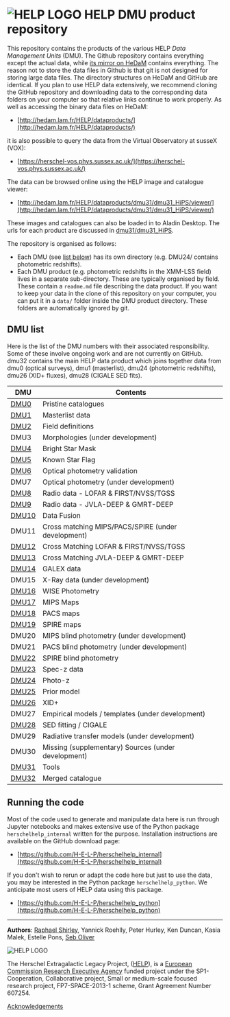 # ![HELP LOGO](https://avatars1.githubusercontent.com/u/7880370?s=75&v=4) HELP DMU product repository


This repository contains the products of the various HELP *Data Management
Units* (DMU). The Github repository contains everything except the actual data,
while [its mirror on HeDaM](http://hedam.lam.fr/HELP/dataproducts/)
contains everything. The reason not to store the data files in Github is that git is not designed for storing large data files. The directory structures on HeDaM and GitHub are  identical. If you plan to use HELP data extensively, we recommend cloning the GitHub repository and downloading data to the corresponding data folders on your computer so that relative links continue to work properly. As well as accessing the binary data files on HeDaM:

- [http://hedam.lam.fr/HELP/dataproducts/](http://hedam.lam.fr/HELP/dataproducts/)

it is also possible to query the data from the Virtual Observatory at susseX (VOX):

- [https://herschel-vos.phys.sussex.ac.uk/](https://herschel-vos.phys.sussex.ac.uk/)

The data can be browsed online using the HELP image and catalogue viewer:

- [http://hedam.lam.fr/HELP/dataproducts/dmu31/dmu31_HiPS/viewer/](http://hedam.lam.fr/HELP/dataproducts/dmu31/dmu31_HiPS/viewer/)

These images and catalogues can also be loaded in to Aladin Desktop. The urls for each product are discussed in [dmu31/dmu31_HiPS](dmu31/dmu31_HiPS).

The repository is organised as follows:

- Each DMU (see [list below](#dmu-list)) has its own directory (e.g. DMU24/ contains photometric redshifts). 
- Each DMU product (e.g. photometric redshifts in the XMM-LSS field) lives in a separate sub-directory. These are typically organised by field. These contain
  a `readme.md` file describing the data product.  If you want to keep your
  data in the clone of this repository on your computer, you can put it in
  a `data/` folder inside the DMU product directory.  These folders are
  automatically ignored by git.



DMU list
--------

Here is the list of the DMU numbers with their associated responsibility. Some of these involve ongoing work and are not currently on GitHub. dmu32 contains the main HELP data product which joins together data from dmu0 (optical surveys), dmu1 (masterlist), dmu24 (photometric redshifts), dmu26 (XID+ fluxes), dmu28 (CIGALE SED fits).

 DMU               |  Contents
-------------------|------------------------------------------
 [DMU0](dmu0)      |  Pristine catalogues
 [DMU1](dmu1)      |  Masterlist data
 [DMU2](dmu2)      |  Field definitions
 DMU3              |  Morphologies (under development) 
 [DMU4](dmu4)      |  Bright Star Mask
 [DMU5](dmu5)      |  Known Star Flag
 [DMU6](dmu6)      |  Optical photometry validation
 DMU7              |  Optical photometry (under development) 
 [DMU8](dmu8)      |  Radio data - LOFAR & FIRST/NVSS/TGSS
 [DMU9](dmu9)      |  Radio data - JVLA-DEEP & GMRT-DEEP
 [DMU10](dmu10)    |  Data Fusion
 DMU11             |  Cross matching MIPS/PACS/SPIRE (under development) 
 [DMU12](dmu12)    |  Cross Matching LOFAR & FIRST/NVSS/TGSS
 [DMU13](dmu13)    |  Cross Matching JVLA-DEEP & GMRT-DEEP
 [DMU14](dmu14)    |  GALEX data
 DMU15             |  X-Ray data (under development) 
 [DMU16](dmu16)    |  WISE Photometry
 [DMU17](dmu17)    |  MIPS Maps
 [DMU18](dmu18)    |  PACS maps
 [DMU19](dmu19)    |  SPIRE maps
 DMU20             |  MIPS blind photometry (under development) 
 DMU21             |  PACS blind photometry (under development) 
 [DMU22](dmu22)    |  SPIRE blind photometry
 [DMU23](dmu23)    |  Spec-z data
 [DMU24](dmu24)    |  Photo-z
 [DMU25](dmu25)    |  Prior model
 [DMU26](dmu26)    |  XID+
 DMU27             |  Empirical models / templates (under development) 
 [DMU28](dmu28)    |  SED fitting / CIGALE
 DMU29             |  Radiative transfer models (under development) 
 DMU30             |  Missing (supplementary) Sources (under development) 
 [DMU31](dmu31)    |  Tools
 [DMU32](dmu32)    |  Merged catalogue


Running the code
----------------

Most of the code used to generate and manipulate data here is run through Jupyter notebooks and makes extensive use of the Python package `herschelhelp_internal` written for the purpose. Installation instructions are available on the GitHub download page:

- [https://github.com/H-E-L-P/herschelhelp_internal](https://github.com/H-E-L-P/herschelhelp_internal)

If you don't wish to rerun or adapt the code here but just to use the data, you may be interested in the Python package `herschelhelp_python`. We anticipate most users of HELP data using this package.

- [https://github.com/H-E-L-P/herschelhelp_python](https://github.com/H-E-L-P/herschelhelp_python)



-------------------------------------------------------------------------------

**Authors**: [Raphael Shirley](http://raphaelshirley.co.uk/), Yannick Roehlly, Peter Hurley, Ken Duncan, Kasia Malek, Estelle Pons, [Seb Oliver](http://www.sussex.ac.uk/profiles/91548)

 ![HELP LOGO](https://avatars1.githubusercontent.com/u/7880370?s=75&v=4)
 
 
The Herschel Extragalactic Legacy Project, ([HELP](http://herschel.sussex.ac.uk/)), is a [European Commission Research Executive Agency](https://ec.europa.eu/info/departments/research-executive-agency_en)
funded project under the SP1-Cooperation, Collaborative project, Small or medium-scale focused research project, FP7-SPACE-2013-1 scheme, Grant Agreement
Number 607254.

[Acknowledgements](http://herschel.sussex.ac.uk/acknowledgements)
